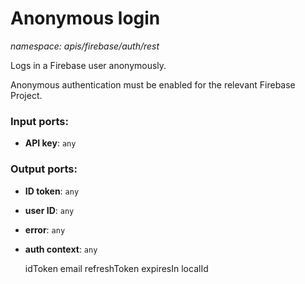 # Anonymous login

_namespace: apis/firebase/auth/rest_

Logs in a Firebase user anonymously.

Anonymous authentication must be enabled for the relevant Firebase Project.

### Input ports:

* __API key__: ` any `

### Output ports:

* __ID token__: ` any `


* __user ID__: ` any `


* __error__: ` any `


* __auth context__: ` any `

    idToken
    email
    refreshToken
    expiresIn
    localId

